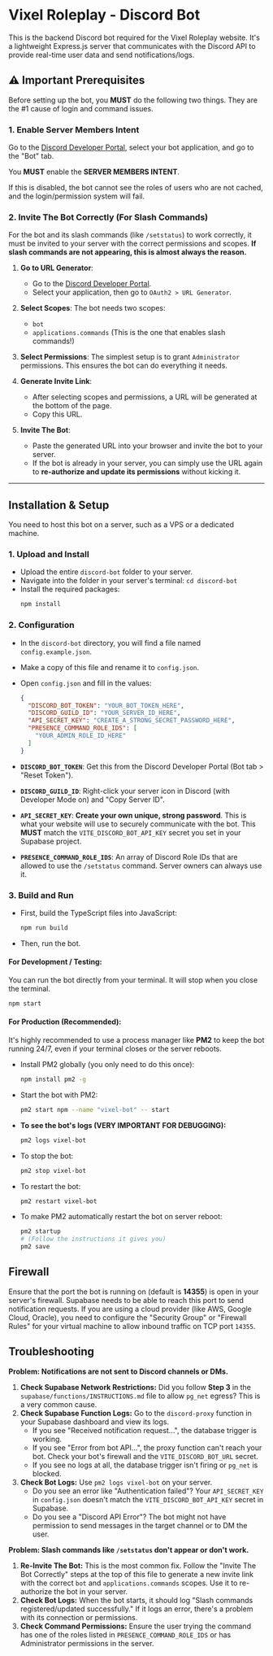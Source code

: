 # Vixel Roleplay - Discord Bot

This is the backend Discord bot required for the Vixel Roleplay website. It's a lightweight Express.js server that communicates with the Discord API to provide real-time user data and send notifications/logs.

## ⚠️ Important Prerequisites

Before setting up the bot, you **MUST** do the following two things. They are the #1 cause of login and command issues.

### 1. Enable Server Members Intent

Go to the [Discord Developer Portal](https://discord.com/developers/applications), select your bot application, and go to the "Bot" tab.

You **MUST** enable the **SERVER MEMBERS INTENT**.

If this is disabled, the bot cannot see the roles of users who are not cached, and the login/permission system will fail.

### 2. Invite The Bot Correctly (For Slash Commands)

For the bot and its slash commands (like `/setstatus`) to work correctly, it must be invited to your server with the correct permissions and scopes. **If slash commands are not appearing, this is almost always the reason.**

1.  **Go to URL Generator**:
    *   Go to the [Discord Developer Portal](https://discord.com/developers/applications).
    *   Select your application, then go to `OAuth2 > URL Generator`.

2.  **Select Scopes**: The bot needs two scopes:
    *   `bot`
    *   `applications.commands` (This is the one that enables slash commands!)

3.  **Select Permissions**: The simplest setup is to grant `Administrator` permissions. This ensures the bot can do everything it needs.

4.  **Generate Invite Link**:
    *   After selecting scopes and permissions, a URL will be generated at the bottom of the page.
    *   Copy this URL.

5.  **Invite The Bot**:
    *   Paste the generated URL into your browser and invite the bot to your server.
    *   If the bot is already in your server, you can simply use the URL again to **re-authorize and update its permissions** without kicking it.

---

## Installation & Setup

You need to host this bot on a server, such as a VPS or a dedicated machine.

### 1. Upload and Install

-   Upload the entire `discord-bot` folder to your server.
-   Navigate into the folder in your server's terminal: `cd discord-bot`
-   Install the required packages:
    ```bash
    npm install
    ```

### 2. Configuration

-   In the `discord-bot` directory, you will find a file named `config.example.json`.
-   Make a copy of this file and rename it to `config.json`.
-   Open `config.json` and fill in the values:

    ```json
    {
      "DISCORD_BOT_TOKEN": "YOUR_BOT_TOKEN_HERE",
      "DISCORD_GUILD_ID": "YOUR_SERVER_ID_HERE",
      "API_SECRET_KEY": "CREATE_A_STRONG_SECRET_PASSWORD_HERE",
      "PRESENCE_COMMAND_ROLE_IDS": [
        "YOUR_ADMIN_ROLE_ID_HERE"
      ]
    }
    ```

-   **`DISCORD_BOT_TOKEN`**: Get this from the Discord Developer Portal (Bot tab > "Reset Token").
-   **`DISCORD_GUILD_ID`**: Right-click your server icon in Discord (with Developer Mode on) and "Copy Server ID".
-   **`API_SECRET_KEY`**: **Create your own unique, strong password**. This is what your website will use to securely communicate with the bot. This **MUST** match the `VITE_DISCORD_BOT_API_KEY` secret you set in your Supabase project.
-   **`PRESENCE_COMMAND_ROLE_IDS`**: An array of Discord Role IDs that are allowed to use the `/setstatus` command. Server owners can always use it.

### 3. Build and Run

- First, build the TypeScript files into JavaScript:
    ```bash
    npm run build
    ```
- Then, run the bot.

#### For Development / Testing:

You can run the bot directly from your terminal. It will stop when you close the terminal.

```bash
npm start
```

#### For Production (Recommended):

It's highly recommended to use a process manager like **PM2** to keep the bot running 24/7, even if your terminal closes or the server reboots.

-   Install PM2 globally (you only need to do this once):
    ```bash
    npm install pm2 -g
    ```
-   Start the bot with PM2:
    ```bash
    pm2 start npm --name "vixel-bot" -- start
    ```
-   **To see the bot's logs (VERY IMPORTANT FOR DEBUGGING):**
    ```bash
    pm2 logs vixel-bot
    ```
-   To stop the bot:
    ```bash
    pm2 stop vixel-bot
    ```
-   To restart the bot:
     ```bash
    pm2 restart vixel-bot
    ```
-   To make PM2 automatically restart the bot on server reboot:
    ```bash
    pm2 startup
    # (Follow the instructions it gives you)
    pm2 save
    ```

## Firewall

Ensure that the port the bot is running on (default is **14355**) is open in your server's firewall. Supabase needs to be able to reach this port to send notification requests. If you are using a cloud provider (like AWS, Google Cloud, Oracle), you need to configure the "Security Group" or "Firewall Rules" for your virtual machine to allow inbound traffic on TCP port `14355`.

## Troubleshooting

**Problem: Notifications are not sent to Discord channels or DMs.**

1.  **Check Supabase Network Restrictions:** Did you follow **Step 3** in the `supabase/functions/INSTRUCTIONS.md` file to allow `pg_net` egress? This is a very common cause.
2.  **Check Supabase Function Logs:** Go to the `discord-proxy` function in your Supabase dashboard and view its logs.
    *   If you see "Received notification request...", the database trigger is working.
    *   If you see "Error from bot API...", the proxy function can't reach your bot. Check your bot's firewall and the `VITE_DISCORD_BOT_URL` secret.
    *   If you see no logs at all, the database trigger isn't firing or `pg_net` is blocked.
3.  **Check Bot Logs:** Use `pm2 logs vixel-bot` on your server.
    *   Do you see an error like "Authentication failed"? Your `API_SECRET_KEY` in `config.json` doesn't match the `VITE_DISCORD_BOT_API_KEY` secret in Supabase.
    *   Do you see a "Discord API Error"? The bot might not have permission to send messages in the target channel or to DM the user.

**Problem: Slash commands like `/setstatus` don't appear or don't work.**

1.  **Re-Invite The Bot:** This is the most common fix. Follow the "Invite The Bot Correctly" steps at the top of this file to generate a new invite link with the correct `bot` and `applications.commands` scopes. Use it to re-authorize the bot in your server.
2.  **Check Bot Logs:** When the bot starts, it should log "Slash commands registered/updated successfully." If it logs an error, there's a problem with its connection or permissions.
3.  **Check Command Permissions:** Ensure the user trying the command has one of the roles listed in `PRESENCE_COMMAND_ROLE_IDS` or has Administrator permissions in the server.
